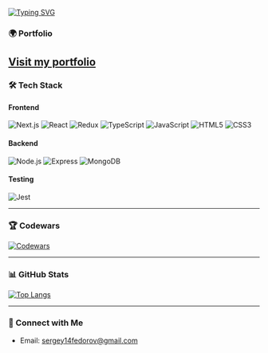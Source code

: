 [![Typing SVG](https://readme-typing-svg.herokuapp.com?color=%2336BCF7&lines=Hello,+I'm+Sergey;+A+Web+Developer)](https://git.io/typing-svg)


### 🌍 Portfolio
## [Visit my portfolio](https://portfolio-tau-one-22.vercel.app/)

### 🛠️ Tech Stack
#### Frontend
![Next.js](https://img.shields.io/badge/next.js-000000?style=for-the-badge&logo=nextdotjs&logoColor=white)
![React](https://img.shields.io/badge/react-%2320232a.svg?style=for-the-badge&logo=react&logoColor=%2361DAFB)
![Redux](https://img.shields.io/badge/-Redux-black?style=for-the-badge&logo=redux)
![TypeScript](https://img.shields.io/badge/typescript-%23007ACC.svg?style=for-the-badge&logo=typescript&logoColor=white)
![JavaScript](https://img.shields.io/badge/javascript-%23323330.svg?style=for-the-badge&logo=javascript&logoColor=%23F7DF1E)
![HTML5](https://img.shields.io/badge/html5-%23E34F26.svg?style=for-the-badge&logo=html5&logoColor=white)
![CSS3](https://img.shields.io/badge/css3-%231572B6.svg?style=for-the-badge&logo=css3&logoColor=white)

#### Backend
![Node.js](https://img.shields.io/badge/Node.js-339933?style=for-the-badge&logo=nodedotjs&logoColor=white)
![Express](https://img.shields.io/badge/Express.js-000000?style=for-the-badge&logo=express&logoColor=white)
![MongoDB](https://img.shields.io/badge/MongoDB-47A248?style=for-the-badge&logo=mongodb&logoColor=white)

#### Testing 
![Jest](https://img.shields.io/badge/Jest-C21325?style=for-the-badge&logo=jest&logoColor=white)

---

### 🏆 Codewars

[![Codewars](https://www.codewars.com/users/7Sergey/badges/large)](https://www.codewars.com/users/7Sergey)

---

### 📊 GitHub Stats

[![Top Langs](https://github-readme-stats.vercel.app/api/top-langs/?username=anuraghazra&layout=compact)](https://github.com/anuraghazra/github-readme-stats)

---

### 🔗 Connect with Me

- Email: [sergey14fedorov@gmail.com](mailto:sergey14fedorov@gmail.com)
